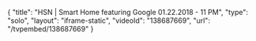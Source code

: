 {
    "title": "HSN | Smart Home featuring Google 01.22.2018 - 11 PM",
    "type": "solo",
    "layout": "iframe-static",
    "videoId": "138687669",
    "url": "\/tvpembed\/138687669"
}